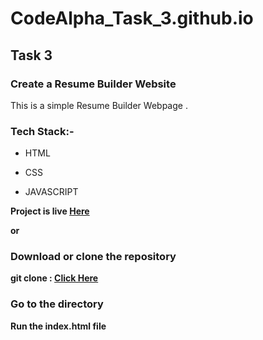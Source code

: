 # CodeAlpha_Task_3.github.io

## Task 3

### Create a Resume Builder Website

This is a simple Resume Builder Webpage .

### Tech Stack:-

- HTML

- CSS

- JAVASCRIPT

**Project is live [Here](https://imhr1306.github.io/CodeAlpha_Task_3/)**

**or**

### Download or clone the repository

**git clone : [Click Here](https://github.com/imhr1306/CodeAlpha_Task_3.git)**

### Go to the directory

**Run the index.html file**
